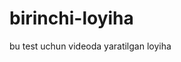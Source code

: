 # birinchi-loyiha
bu test uchun videoda yaratilgan loyiha


<!-- Security scan triggered at 2025-09-02 14:19:25 -->

<!-- Security scan triggered at 2025-09-09 05:54:17 -->

<!-- Security scan triggered at 2025-09-28 16:03:46 -->